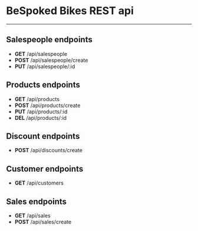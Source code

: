 # BeSpoked Bikes REST api

---
## Salespeople endpoints
* **GET** /api/salespeople
* **POST** /api/salespeople/create
* **PUT** /api/salespeople/:id

## Products endpoints
* **GET** /api/products
* **POST** /api/products/create
* **PUT** /api/products/:id
* **DEL** /api/products/:id

## Discount endpoints
* **POST** /api/discounts/create

## Customer endpoints
* **GET** /api/customers

## Sales endpoints
* **GET** /api/sales
* **POST** /api/sales/create
